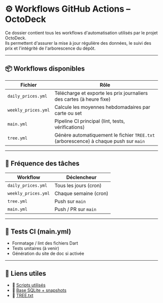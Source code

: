 <!-- 📁 chemin relatif : .github\workflows\README.md -->
# ⚙️ Workflows GitHub Actions – OctoDeck

Ce dossier contient tous les workflows d'automatisation utilisés par le projet OctoDeck.  
Ils permettent d'assurer la mise à jour régulière des données, le suivi des prix et l'intégrité de l'arborescence du dépôt.

---

## 📦 Workflows disponibles

| Fichier                | Rôle |
|------------------------|------|
| `daily_prices.yml`     | Télécharge et exporte les prix journaliers des cartes (à heure fixe) |
| `weekly_prices.yml`    | Calcule les moyennes hebdomadaires par carte ou set |
| `main.yml`             | Pipeline CI principal (lint, tests, vérifications) |
| `tree.yml`             | Génère automatiquement le fichier `TREE.txt` (arborescence) à chaque push sur `main` |

---

## 🔄 Fréquence des tâches

| Workflow           | Déclencheur       |
|--------------------|-------------------|
| `daily_prices.yml` | Tous les jours (cron) |
| `weekly_prices.yml`| Chaque semaine (cron) |
| `tree.yml`         | Push sur `main`   |
| `main.yml`         | Push / PR sur `main` |

---

## 🧪 Tests CI (main.yml)

- Formatage / lint des fichiers Dart
- Tests unitaires (à venir)
- Génération du site de doc si activée

---

## 🔗 Liens utiles

- 📁 [Scripts utilisés](../../scripts/)
- 📁 [Base SQLite + snapshots](../../data/)
- 📄 [TREE.txt](../../TREE.txt)
